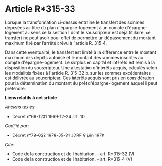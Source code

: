 # Article R*315-33

Lorsque la transformation ci-dessus entraîne le transfert des sommes déposées au titre du plan d'épargne-logement à un compte
d'épargne-logement au sens de la section I dont le souscripteur est déjà titulaire, ce transfert ne peut avoir pour effet de
permettre un dépassement du montant maximum fixé par l'arrêté prévu à l'article R. 315-4. 

Dans cette éventualité, le transfert est limité à la différence entre le montant maximum des dépôts autorisé et le montant
des sommes inscrites au compte d'épargne-logement. Le surplus en capital et intérêts est remis à la disposition du
souscripteur. Une attestation d'intérêts acquis, calculés selon les modalités fixées à l'article R. 315-32 b, sur les sommes
excédentaires est délivrée au souscripteur. Ces intérêts acquis sont pris en considération pour la détermination du montant
du prêt d'épargne-logement auquel il peut prétendre.

**Liens relatifs à cet article**

_Anciens textes_:

  - Décret n°69-1231 1969-12-24 art. 10

_Codifié par_:

  - Décret n°78-622 1978-05-31 JORF 8 juin 1978

_Cite_:

  - Code de la construction et de l'habitation. - art. R*315-32 (V)
  - Code de la construction et de l'habitation. - art. R*315-4 (V)
